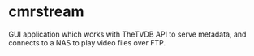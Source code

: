 # cmrstream
GUI application which works with TheTVDB API to serve metadata, and connects to a NAS to play video files over FTP.
